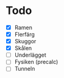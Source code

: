 # Todo

- [x] Ramen
- [x] Flerfärg
- [x] Skuggor
- [x] Skålen
- [ ] Underlägget
- [ ] Fysiken (precalc)
- [ ] Tunneln
